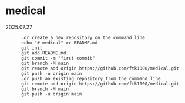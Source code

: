 # medical

2025.07.27




          …or create a new repository on the command line
          echo "# medical" >> README.md
          git init
          git add README.md
          git commit -m "first commit"
          git branch -M main
          git remote add origin https://github.com/ftk1000/medical.git
          git push -u origin main
          …or push an existing repository from the command line
          git remote add origin https://github.com/ftk1000/medical.git
          git branch -M main
          git push -u origin main
